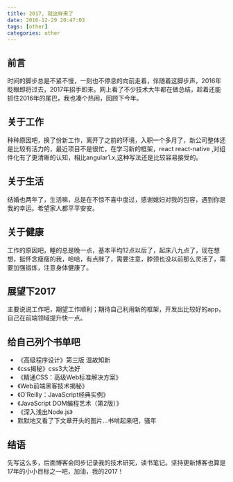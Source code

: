 ```yaml
---
title: 2017, 就这样来了
date: 2016-12-29 20:47:03
tags: [other]
categories: other
---
```


<!-- more -->
## 前言
时间的脚步总是不紧不慢，一刻也不停息的向前走着，伴随着这脚步声，2016年眨眼即将过去，2017年招手即来。网上看了不少技术大牛都在做总结，趁着还能抓住2016年的尾巴，我也凑个热闹，回顾下今年。
## 关于工作
种种原因吧，换了份新工作，离开了之前的环境，入职一个多月了，新公司整体还是比较有活力的，最近项目不是很忙，在学习新的框架，react react-native ,对组件化有了更清晰的认知，相比angular1.x,这种写法还是比较容易接受的。
## 关于生活
结婚也两年了，生活嘛，总是在不惊不喜中度过，感谢媳妇对我的包容，遇到你是我的幸运。希望家人都平平安安。
## 关于健康
工作的原因吧，睡的总是晚一点，基本平均12点以后了，起床八九点了，现在想想，挺怀念瘦瘦的我，哈哈，有点胖了，需要注意，脖颈也没以前那么灵活了，需要加强锻炼，注意身体健康了。
## 展望下2017
主要说说工作吧，期望工作顺利；期待自己利用新的框架，开发出比较好的app，自己在前端领域提升快一点。
## 给自己列个书单吧
* 《高级程序设计》第三版 温故知新
* 《css揭秘》css3大法好
* 《精通CSS：高级Web标准解决方案》
* 《Web前端黑客技术揭秘》
* 《O'Reilly：JavaScript经典实例》
* 《JavaScript DOM编程艺术（第2版）》
* 《深入浅出Node.js》
*  默默地又看了下文章开头的图片...书啃起来吧，骚年


## 结语
先写这么多，后面博客会同步记录我的技术研究，读书笔记。坚持更新博客也算是17年的小小目标之一吧，加油，我的2017！


  [1]: http://oiukswkar.bkt.clouddn.com/2017.jpeg
